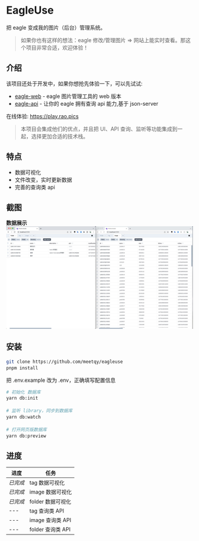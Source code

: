 # EagleUse

把 eagle 变成我的图片（后台）管理系统。

> 如果你也有这样的想法：eagle 修改/管理图片 => 网站上能实时查看。那这个项目非常合适，欢迎体验！

## 介绍

该项目还处于开发中，如果你想抢先体验一下，可以先试试:

- [eagle-web](https://github.com/meetqy/eagle-web) - eagle 图片管理工具的 web 版本
- [eagle-api](https://github.com/meetqy/eagle-api) - 让你的 eagle 拥有查询 api 能力,基于 json-server

在线体验: https://play.rao.pics

> 本项目会集成他们的优点，并且把 UI、API 查询、监听等功能集成到一起，选择更加合适的技术栈。

## 特点

- 数据可视化
- 文件改变，实时更新数据
- 完善的查询类 api

## 截图

**数据展示**
![](./readme/1.jpg)

## 安装

```sh
git clone https://github.com/meetqy/eagleuse
pnpm install
```

把 .env.example 改为 .env，正确填写配置信息

```sh
# 初始化 数据库
yarn db:init

# 监听 library，同步到数据库
yarn db:watch

# 打开网页版数据库
yarn db:preview
```

## 进度

| 进度     | 任务              |
| -------- | ----------------- |
| _已完成_ | tag 数据可视化    |
| _已完成_ | image 数据可视化  |
| _已完成_ | folder 数据可视化 |
| ---      | tag 查询类 API    |
| ---      | image 查询类 API  |
| ---      | folder 查询类 API |
